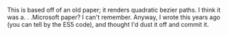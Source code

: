 This is based off of an old paper; it renders quadratic bezier paths.  I think it was a. . .Microsoft paper? I can't remember.
Anyway, I wrote this years ago (you can tell by the ES5 code), and thought I'd dust it off and commit it.


